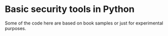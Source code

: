 # Basic security tools in Python

Some of the code here are based on book samples or just for experimental purposes.
